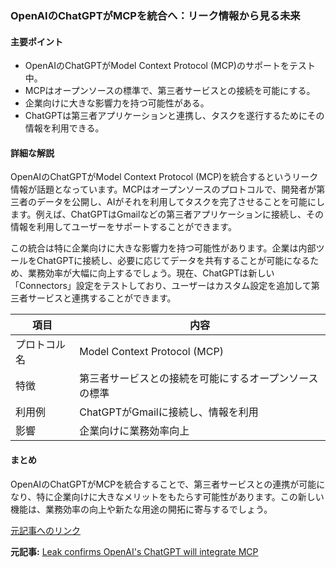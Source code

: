 ### OpenAIのChatGPTがMCPを統合へ：リーク情報から見る未来

#### 主要ポイント
- OpenAIのChatGPTがModel Context Protocol (MCP)のサポートをテスト中。
- MCPはオープンソースの標準で、第三者サービスとの接続を可能にする。
- 企業向けに大きな影響力を持つ可能性がある。
- ChatGPTは第三者アプリケーションと連携し、タスクを遂行するためにその情報を利用できる。

#### 詳細な解説

OpenAIのChatGPTがModel Context Protocol (MCP)を統合するというリーク情報が話題となっています。MCPはオープンソースのプロトコルで、開発者が第三者のデータを公開し、AIがそれを利用してタスクを完了させることを可能にします。例えば、ChatGPTはGmailなどの第三者アプリケーションに接続し、その情報を利用してユーザーをサポートすることができます。

この統合は特に企業向けに大きな影響力を持つ可能性があります。企業は内部ツールをChatGPTに接続し、必要に応じてデータを共有することが可能になるため、業務効率が大幅に向上するでしょう。現在、ChatGPTは新しい「Connectors」設定をテストしており、ユーザーはカスタム設定を追加して第三者サービスと連携することができます。

| 項目 | 内容 |
|---|---|
| プロトコル名 | Model Context Protocol (MCP) |
| 特徴 | 第三者サービスとの接続を可能にするオープンソースの標準 |
| 利用例 | ChatGPTがGmailに接続し、情報を利用 |
| 影響 | 企業向けに業務効率向上 |

#### まとめ

OpenAIのChatGPTがMCPを統合することで、第三者サービスとの連携が可能になり、特に企業向けに大きなメリットをもたらす可能性があります。この新しい機能は、業務効率の向上や新たな用途の開拓に寄与するでしょう。

[元記事へのリンク](記事のURL)

**元記事:** [Leak confirms OpenAI's ChatGPT will integrate MCP](https://www.bleepingcomputer.com/news/artificial-intelligence/leak-confirms-openais-chatgpt-will-integrate-mcp/)